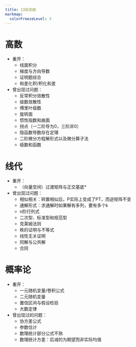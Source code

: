 ```yaml
---
title: 13后总结
markmap:
  colorFreezeLevel: 3
---
```


# 高数
- 重开：
    - 线面积分
    - 梯度与方向导数
    - 证明题综合
    - 和差化积/积化和差
- 曾出现过问题：
    - 反常积分敛散性
    - 级数敛散性
    - 傅里叶级数
    - 旋转面
    - 惯性指数和曲面
    - 拐点（一二阶导为0，三阶非0）
    - 隐函数导数存在定理
    - 二阶微分方程解形式以及微分算子法
    - 级数和函数

# 线代
- 重开：
    - （向量空间）过渡矩阵与正交基底*
- 曾出现过问题：
    - 相似相关：转置相似后，P实际上变成了PT，而逆矩阵不变
    - 通解形式：求通解时如果解有多列，要有多个k
    - n阶行列式
    - 二次型、标准型和规范型
    - 克莱姆法则
    - 秩的证明与不等式
    - 线性无关证明
    - 同解与公共解
    - 合同

# 概率论
- 重开：
    - 一元随机变量/卷积公式
    - 二元随机变量
    - 置信区间与假设检验
    - 大数定律
- 曾出现过的问题：
    - 协方差公式
    - 参数估计
    - 数理统计部分公式不熟
    - 数理统计方差：后减的为期望而非实际均值
